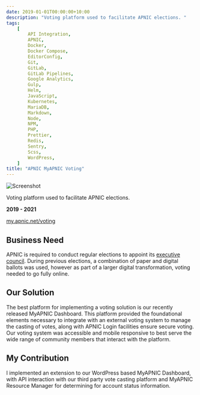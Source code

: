 ```yaml
---
date: 2019-01-01T00:00:00+10:00
description: "Voting platform used to facilitate APNIC elections. "
tags:
    [
        API Integration,
        APNIC,
        Docker,
        Docker Compose,
        EditorConfig,
        Git,
        GitLab,
        GitLab Pipelines,
        Google Analytics,
        Gulp,
        Helm,
        JavaScript,
        Kubernetes,
        MariaDB,
        Markdown,
        Node,
        NPM,
        PHP,
        Prettier,
        Redis,
        Sentry,
        Scss,
        WordPress,
    ]
title: "APNIC MyAPNIC Voting"
---
```


![Screenshot](/images/my-work/apnic-myapnic-voting.png)

Voting platform used to facilitate APNIC elections.

**2019 - 2021**

[my.apnic.net/voting](https://my.apnic.net/voting)

## Business Need

APNIC is required to conduct regular elections to appoint its [executive council](https://www.apnic.net/community/participate/elections/ec/). During previous elections, a combination of paper and digital ballots was used, however as part of a larger digital transformation, voting needed to go fully online.

## Our Solution

The best platform for implementing a voting solution is our recently released MyAPNIC Dashboard. This platform provided the foundational elements necessary to integrate with an external voting system to manage the casting of votes, along with APNIC Login facilities ensure secure voting. Our voting system was accessible and mobile responsive to best serve the wide range of community members that interact with the platform.

## My Contribution

I implemented an extension to our WordPress based MyAPNIC Dashboard, with API interaction with our third party vote casting platform and MyAPNIC Resource Manager for determining for account status information.
